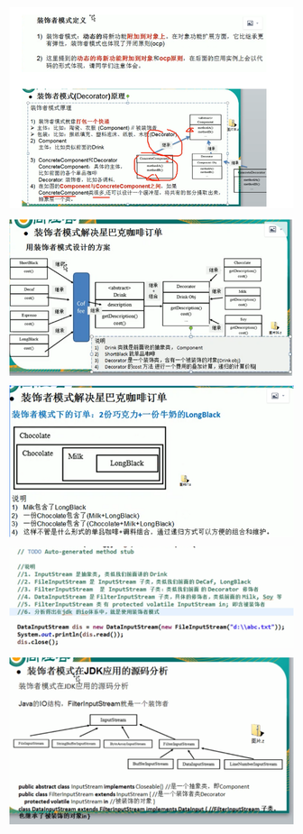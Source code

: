 

![](.装饰者模式_images/bf7612ad.png)

![](.装饰者模式_images/30083f24.png)

![](.装饰者模式_images/32ef354a.png)

![](.装饰者模式_images/2a4dca14.png)

![](.装饰者模式_images/9ba4c1c0.png)